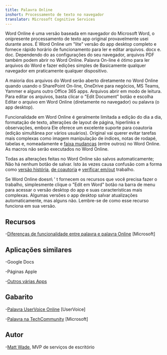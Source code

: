 ```yaml
---
title: Palavra Online
inshort: Processamento de texto no navegador
translator: Microsoft Cognitive Services
---
```



Word Online é uma versão baseada em navegador do Microsoft Word, o onipresente
processamento de texto app original provavelmente usei durante anos. É Word Online
um \"lite\" versão do app desktop completo e fornece rápido
horário de funcionamento para ler e editar arquivos. docx e. doc. Dependendo do
as configurações do seu navegador, arquivos PDF também podem abrir no Word Online. Palavra
On-line é ótimo para ler arquivos do Word e fazer edições simples de
Basicamente qualquer navegador em praticamente qualquer dispositivo.

A maioria dos arquivos do Word serão aberto diretamente no Word Online quando usando o SharePoint
On-line, OneDrive para negócios, MS Teams, Yammer e alguns outro Office
365 apps. Arquivos abrir em modo de leitura. Para editar os arquivos, basta clicar
o \"Edit Document\" botão e escolha Editar o arquivo em Word Online
(diretamente no navegador) ou palavra (o app desktop).

Funcionalidade em Word Online é geralmente limitada a edição do dia a dia,
formatação de texto, alterações de layout de página, hiperlinks e observações, embora
Ele oferece um excelente suporte para coautoria (edição simultânea por
vários usuários). Original vai querer evitar tarefas mais complexas como imagem
manipulação de índices, notas de rodapé, tabelas e, nomeadamente e [faixa
mudanças](http://icansharepoint.com/version-history-isnt-track-changes/)
(entre outros) no Word Online. As macros não serão executados no Word Online.

Todas as alterações feitas no Word Online são salvos automaticamente; Não há nenhum
botão de salvar. Isto às vezes causa confusão com a forma como [versão
história](http://icsh.pt/VersionHistory),
[de coautoria](http://icsh.pt/CoAuthoring) e [verificar
em/out](http://icsh.pt/SPCheckOut) trabalho.

Se Word Online doesn\ ' t fornecem os recursos que você precisa fazer o trabalho,
simplesmente clique o \"Edit em Word\" botão na barra de menu para acessar o
versão desktop do app e suas características mais complexas. Algumas versões
o app desktop salvar atualizações automaticamente, mas alguns não. Lembre-se
de como esse recurso funciona em sua versão.

Recursos
---------

-[Diferenças de funcionalidade entre palavra e palavra
    Online](https://support.office.com/en-us/article/Differences-between-using-a-document-in-the-browser-and-in-Word-3e863ce3-e82c-4211-8f97-5b33c36c55f8)
    \[Microsoft\]

Aplicações similares
--------------------

-Google Docs

-Páginas Apple

-[Outros várias
    Apps](https://en.wikipedia.org/wiki/List_of_word_processors#Online)

Gabarito
---------

-[Palavra UserVoice Online](https://word.uservoice.com/forums/271331-word-online)
    \[UserVoice\]

-[Palavra na TechCommunity](https://techcommunity.microsoft.com/t5/Word/ct-p/Word)
    \[Microsoft\]

Autor
---------

-[Matt Wade](https://www.linkedin.com/in/thatmattwade/), MVP de serviços de escritório


